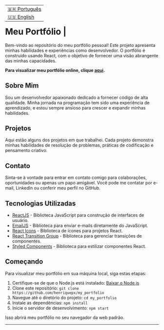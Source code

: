 <table align="right">
  <tr>
    <td>
      <a href="readme-pt.md">🇧🇷 Português</a>
    </td>
  </tr>
  <tr>
    <td>
      <a href="README.md">🇺🇸 English</a>
    </td>
  </tr>
</table>

<br>

# Meu Portfólio | 

Bem-vindo ao repositório do meu portfólio pessoal! Este projeto apresenta minhas habilidades e experiências como desenvolvedor. O portfólio é construído usando React, com o objetivo de fornecer uma visão abrangente das minhas capacidades.

**Para visualizar meu portfólio online, clique [aqui](https://portfolio-henriquepx.vercel.app/).**

## Sobre Mim

Sou um desenvolvedor apaixonado dedicado a fornecer código de alta qualidade. Minha jornada na programação tem sido uma experiência de aprendizado, e estou sempre ansioso para crescer e expandir minhas habilidades.

## Projetos

Aqui estão alguns dos projetos em que trabalhei. Cada projeto demonstra minhas habilidades de resolução de problemas, práticas de codificação e pensamento criativo.

## Contato

Sinta-se à vontade para entrar em contato comigo para colaborações, oportunidades ou apenas um papo amigável. Você pode me contatar por e-mail, LinkedIn ou conferir meu perfil no GitHub.

## Tecnologias Utilizadas

- [ReactJS](https://reactjs.org/) - Biblioteca JavaScript para construção de interfaces de usuário.
- [EmailJS](https://www.npmjs.com/package/emailjs) - Biblioteca para enviar e-mails diretamente do JavaScript.
- [React Icons](https://react-icons.github.io/react-icons/) - Biblioteca de ícones para projetos React.
- [React Transition Group](http://reactcommunity.org/react-transition-group/) - Biblioteca para gerenciar transições de componentes.
- [Styled Components](https://styled-components.com/) - Biblioteca para estilizar componentes React.

## Começando

Para visualizar meu portfólio em sua máquina local, siga estas etapas:

1. Certifique-se de que o Node.js está instalado: [Baixar o Node.js](https://nodejs.org/)
2. Clone este repositório: `git clone https://github.com/henriquepx/my_portfolio`
3. Navegue até o diretório do projeto: `cd my_portfolio`
4. Instale as dependências: `npm install`
5. Inicie o servidor de desenvolvimento: `npm start`

Isso abrirá meu portfólio no seu navegador da web padrão.

---